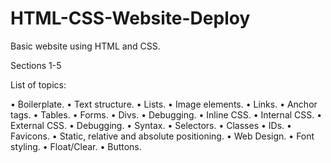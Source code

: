 # HTML-CSS-Website-Deploy
Basic website using HTML and CSS.

Sections 1-5

List of topics:

  • Boilerplate.
  • Text structure.
  • Lists.
  • Image elements.
  • Links.
  • Anchor tags.
  • Tables.
  • Forms.
  • Divs.
  • Debugging.
  • Inline CSS.
  • Internal CSS.
  • External CSS.
  • Debugging.
  • Syntax.
  • Selectors.
  • Classes
  • IDs.
  • Favicons.
  • Static, relative and absolute positioning.
  • Web Design.
  • Font styling.
  • Float/Clear.
  • Buttons.

